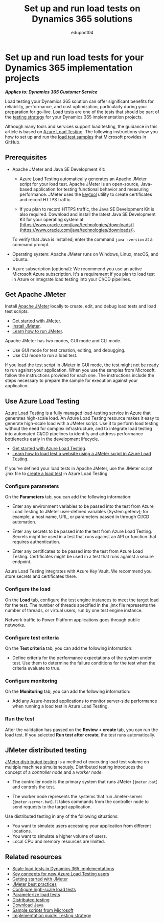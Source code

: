 ﻿---
title: Set up and run load tests on Dynamics 365 solutions
description: Learn how to set up and run load tests on Dynamics 365 solutions with Azure Load Testing, using Java, Apache JMeter, and samples provided by Microsoft.
ms.date: 06/26/2023
ms.topic: how-to
author: edupont04
ms.author: darent
ms.custom:
 - ai-gen-docs-bap
 - ai-gen-desc
 - ai-seo-date:08/23/2023
 - bap-template
---

# Set up and run load tests for your Dynamics 365 implementation projects

***Applies to: Dynamics 365 Customer Service***

Load testing your Dynamics 365 solution can offer significant benefits for reliability, performance, and cost optimization, particularly during your preparation for go-live. Load tests are one of the tests that should be part of the [testing strategy](..//implementation-guide/testing-strategy.md) for your Dynamics 365 implementation projects.

Although many tools and services support load testing, the guidance in this article is based on [Azure Load Testing](/azure/load-testing/overview-what-is-azure-load-testing). The following instructions show you how to set up and run the [load test samples](https://github.com/microsoft/Dynamics-365-FastTrack-Implementation-Assets/tree/master/Customer%20Service/Testing/At%20Scale/Samples) that Microsoft provides in GitHub.

## Prerequisites

- Apache JMeter and Java SE Development Kit:

  - Azure Load Testing automatically generates an Apache JMeter script for your load test. Apache JMeter is an open-source, Java-based application for testing functional behavior and measuring performance. JMeter uses the [keytool](https://cwiki.apache.org/confluence/display/JMETER/TestRecording210) utility to create certificates and record HTTPS traffic.
  
  - If you plan to record HTTPS traffic, the Java SE Development Kit is also required. Download and install the latest Java SE Development Kit for your operating system at [https://www.oracle.com/java/technologies/downloads/](https://www.oracle.com/java/technologies/downloads/).

  To verify that Java is installed, enter the command `java -version` at a command prompt.

- Operating system: Apache JMeter runs on Windows, Linux, macOS, and Ubuntu.

- Azure subscription (optional): We recommend you use an active Microsoft Azure subscription. It's a requirement if you plan to load test in Azure or integrate load testing into your CI/CD pipelines.

## Get Apache JMeter

Install [Apache JMeter](https://jmeter.apache.org/) locally to create, edit, and debug load tests and load test scripts.

- [Get started with JMeter](https://jmeter.apache.org/usermanual/get-started.html).
- [Install JMeter](https://jmeter.apache.org/usermanual/get-started.html#lets_start).
- [Learn how to run JMeter](https://jmeter.apache.org/usermanual/get-started.html#running).

Apache JMeter has two modes, GUI mode and CLI mode.

- Use GUI mode for test creation, editing, and debugging.
- Use CLI mode to run a load test.

If you load the test script in JMeter in GUI mode, the test might not be ready to run against your application. When you use the samples from Microsoft, follow the instructions provided for each one. The instructions include the steps necessary to prepare the sample for execution against your application.

## Use Azure Load Testing

[Azure Load Testing](/azure/load-testing/overview-what-is-azure-load-testing) is a fully managed load-testing service in Azure that generates high-scale load. An Azure Load Testing resource makes it easy to generate high-scale load with a JMeter script. Use it to perform load testing without the need for complex infrastructure, and to integrate load testing into automated CI/CD pipelines to identify and address performance bottlenecks early in the development lifecycle.

- [Get started with Azure Load Testing](/azure/load-testing/quickstart-create-and-run-load-test).
- [Learn how to load test a website using a JMeter script in Azure Load Testing](/azure/load-testing/how-to-create-and-run-load-test-with-jmeter-script).

If you've defined your load tests in Apache JMeter, use the JMeter script .jmx file to [create a load test](/azure/load-testing/how-to-create-and-run-load-test-with-jmeter-script##create-a-load-test) in Azure Load Testing.

### Configure parameters

On the **Parameters** tab, you can add the following information:

- Enter any environment variables to be passed into the test from Azure Load Testing to JMeter user-defined variables (System.getenv); for example, a host name, URL, or parameters passed in through CI/CD automation.

- Enter any secrets to be passed into the test from Azure Load Testing. Secrets might be used in a test that runs against an API or function that requires authentication.

- Enter any certificates to be passed into the test from Azure Load Testing. Certificates might be used in a test that runs against a secure endpoint.

Azure Load Testing integrates with Azure Key Vault. We recommend you store secrets and certificates there.

### Configure the load

On the **Load** tab, configure the test engine instances to meet the target load for the test. The number of threads specified in the .jmx file represents the number of threads, or virtual users, run by one test engine instance.  

Network traffic to Power Platform applications goes through public networks.  

### Configure test criteria

On the **Test criteria** tab, you can add the following information:

- Define criteria for the performance expectations of the system under test. Use them to determine the failure conditions for the test when the criteria evaluate to true.

### Configure monitoring

On the **Monitoring** tab, you can add the following information:

- Add any Azure-hosted applications to monitor server-side performance when running a load test in Azure Load Testing.

### Run the test

After the validation has passed on the **Review + create** tab, you can run the load test. If you selected **Run test after create**, the test runs automatically.

## JMeter distributed testing

[JMeter distributed testing](https://jmeter.apache.org/usermanual/jmeter_distributed_testing_step_by_step.html) is a method of executing load test volume on multiple machines simultaneously. Distributed testing introduces the concept of a *controller node* and a *worker node*.

- The controller node is the primary system that runs JMeter (`jmeter.bat`) and controls the test.

- The worker node represents the systems that run Jmeter-server (`jmeter-server.bat`). It takes commands from the controller node to send requests to the target application.

Use distributed testing in any of the following situations:

- You want to simulate users accessing your application from different locations.
- You want to simulate a higher volume of users.
- Local CPU and memory resources are limited.

## Related resources

- [Scale load tests in Dynamics 365 implementations](test-load-tests-scaling.md)
- [Key concepts for new Azure Load Testing users](/azure/load-testing/concept-load-testing-concepts)
- [Getting started with JMeter](https://jmeter.apache.org/usermanual/get-started.html)
- [JMeter best practices](https://jmeter.apache.org/usermanual/best-practices.html)
- [Configure high-scale load tests](/azure/load-testing/how-to-high-scale-load)
- [Parameterize load tests](/azure/load-testing/how-to-parameterize-load-tests)
- [Distributed testing](https://jmeter.apache.org/usermanual/jmeter_distributed_testing_step_by_step.html)
- [Download Java](https://www.oracle.com/java/technologies/downloads/)
- [Sample scripts from Microsoft](https://github.com/microsoft/Dynamics-365-FastTrack-Implementation-Assets/tree/master/Customer%20Service/Testing/At%20Scale/Samples)
- [Implementation guide: Testing strategy](../implementation-guide/testing-strategy.md)

<!--## Tags

*Products:* Dynamics 365 Customer Service-->

